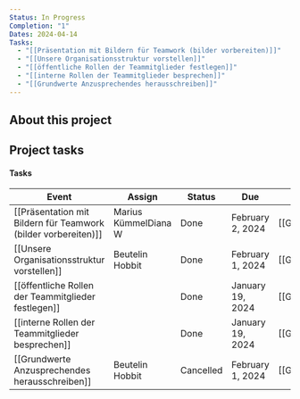 ```yaml
---
Status: In Progress
Completion: "1"
Dates: 2024-04-14
Tasks:
  - "[[Präsentation mit Bildern für Teamwork (bilder vorbereiten)]]"
  - "[[Unsere Organisationsstruktur vorstellen]]"
  - "[[öffentliche Rollen der Teammitglieder festlegen]]"
  - "[[interne Rollen der Teammitglieder besprechen]]"
  - "[[Grundwerte Anzusprechendes herausschreiben]]"
---
```

  

## About this project

  

## Project tasks

#### Tasks

|Event|Assign|Status|Due|Project|
|---|---|---|---|---|
|[[Präsentation mit Bildern für Teamwork (bilder vorbereiten)]]|Marius KümmelDiana W|Done|February 2, 2024|[[Grundwerte]]|
|[[Unsere Organisationsstruktur vorstellen]]|Beutelin Hobbit|Done|February 1, 2024|[[Grundwerte]]|
|[[öffentliche Rollen der Teammitglieder festlegen]]||Done|January 19, 2024|[[Grundwerte]]|
|[[interne Rollen der Teammitglieder besprechen]]||Done|January 19, 2024|[[Grundwerte]]|
|[[Grundwerte Anzusprechendes herausschreiben]]|Beutelin Hobbit|Cancelled|February 1, 2024|[[Grundwerte]]|